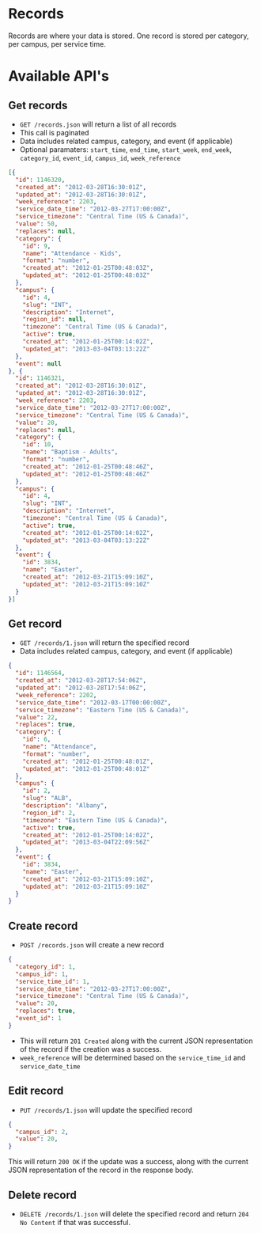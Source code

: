 # Records

Records are where your data is stored. One record is stored per category, per campus, per service time.

# Available API's

## Get records

* `GET /records.json` will return a list of all records
* This call is paginated
* Data includes related campus, category, and event (if applicable)
* Optional paramaters: ```start_time```, ```end_time```, ```start_week```, ```end_week```, ```category_id```, ```event_id```, ```campus_id```, ```week_reference```

```json
[{
  "id": 1146320,
  "created_at": "2012-03-28T16:30:01Z",
  "updated_at": "2012-03-28T16:30:01Z",
  "week_reference": 2203,
  "service_date_time": "2012-03-27T17:00:00Z",
  "service_timezone": "Central Time (US & Canada)",
  "value": 50,
  "replaces": null,
  "category": {
    "id": 9,
    "name": "Attendance - Kids",
    "format": "number",
    "created_at": "2012-01-25T00:48:03Z",
    "updated_at": "2012-01-25T00:48:03Z"
  },
  "campus": {
    "id": 4,
    "slug": "INT",
    "description": "Internet",
    "region_id": null,
    "timezone": "Central Time (US & Canada)",
    "active": true,
    "created_at": "2012-01-25T00:14:02Z",
    "updated_at": "2013-03-04T03:13:22Z"
  },
  "event": null
}, {
  "id": 1146321,
  "created_at": "2012-03-28T16:30:01Z",
  "updated_at": "2012-03-28T16:30:01Z",
  "week_reference": 2203,
  "service_date_time": "2012-03-27T17:00:00Z",
  "service_timezone": "Central Time (US & Canada)",
  "value": 20,
  "replaces": null,
  "category": {
    "id": 10,
    "name": "Baptism - Adults",
    "format": "number",
    "created_at": "2012-01-25T00:48:46Z",
    "updated_at": "2012-01-25T00:48:46Z"
  },
  "campus": {
    "id": 4,
    "slug": "INT",
    "description": "Internet",
    "timezone": "Central Time (US & Canada)",
    "active": true,
    "created_at": "2012-01-25T00:14:02Z",
    "updated_at": "2013-03-04T03:13:22Z"
  },
  "event": {
    "id": 3834,
    "name": "Easter",
    "created_at": "2012-03-21T15:09:10Z",
    "updated_at": "2012-03-21T15:09:10Z"
  }
}]
```

## Get record

* `GET /records/1.json` will return the specified record
* Data includes related campus, category, and event (if applicable)

```json
{
  "id": 1146564,
  "created_at": "2012-03-28T17:54:06Z",
  "updated_at": "2012-03-28T17:54:06Z",
  "week_reference": 2202,
  "service_date_time": "2012-03-17T00:00:00Z",
  "service_timezone": "Eastern Time (US & Canada)",
  "value": 22,
  "replaces": true,
  "category": {
    "id": 6,
    "name": "Attendance",
    "format": "number",
    "created_at": "2012-01-25T00:48:01Z",
    "updated_at": "2012-01-25T00:48:01Z"
  },
  "campus": {
    "id": 2,
    "slug": "ALB",
    "description": "Albany",
    "region_id": 2,
    "timezone": "Eastern Time (US & Canada)",
    "active": true,
    "created_at": "2012-01-25T00:14:02Z",
    "updated_at": "2013-03-04T22:09:56Z"
  },
  "event": {
    "id": 3834,
    "name": "Easter",
    "created_at": "2012-03-21T15:09:10Z",
    "updated_at": "2012-03-21T15:09:10Z"
  }
}
```

## Create record

* `POST /records.json` will create a new record

```json
{
  "category_id": 1,
  "campus_id": 1,
  "service_time_id": 1,
  "service_date_time": "2012-03-27T17:00:00Z",
  "service_timezone": "Central Time (US & Canada)",
  "value": 20,
  "replaces": true,
  "event_id": 1  
}
```

* This will return ```201 Created``` along with the current JSON representation of the record if the creation was a success.
* ```week_reference``` will be determined based on the ```service_time_id``` and ```service_date_time```

## Edit record

* `PUT /records/1.json` will update the specified record

```json
{
  "campus_id": 2,
  "value": 20,
}
```

This will return ```200 OK``` if the update was a success, along with the current JSON representation of the record in the response body.

## Delete record

* `DELETE /records/1.json` will delete the specified record and return ```204 No Content``` if that was successful. 
